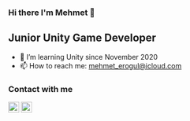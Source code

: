 ### Hi there I'm Mehmet 👋

## Junior Unity Game Developer

- 🌱 I’m learning Unity since November 2020
- 📫 How to reach me: mehmet_erogul@icloud.com

### Contact with me
<a href="https://www.linkedin.com/in/mehmet-erogul/"><img width="22" src="https://unpkg.com/simple-icons@v6/icons/linkedin.svg" /></a> 
<a href="https://twitter.com/MehmetErogul96"><img width="22" src="https://unpkg.com/simple-icons@v6/icons/twitter.svg" /></a>
